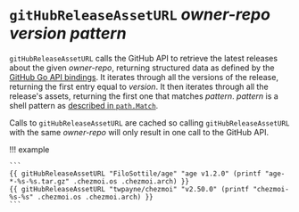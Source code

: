# `gitHubReleaseAssetURL` *owner-repo* *version* *pattern*

`gitHubReleaseAssetURL` calls the GitHub API to retrieve the latest
releases about the given *owner-repo*, returning structured data as defined by
the [GitHub Go API bindings][bindings]. It iterates through all the versions of
the release, returning the first entry equal to *version*. It then iterates
through all the release's assets, returning the first one that matches
*pattern*. *pattern* is a shell pattern as [described in `path.Match`][match].

Calls to `gitHubReleaseAssetURL` are cached so calling
`gitHubReleaseAssetURL` with the same *owner-repo* will only result in one
call to the GitHub API.

!!! example

    ```
    {{ gitHubReleaseAssetURL "FiloSottile/age" "age v1.2.0" (printf "age-*-%s-%s.tar.gz" .chezmoi.os .chezmoi.arch) }}
    {{ gitHubReleaseAssetURL "twpayne/chezmoi" "v2.50.0" (printf "chezmoi-%s-%s" .chezmoi.os .chezmoi.arch) }}
    ```

[bindings]: https://pkg.go.dev/github.com/google/go-github/v69/github#RepositoryRelease
[match]: https://pkg.go.dev/path#Match

